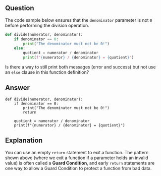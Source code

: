 ## Question

The code sample below ensures that the `denominator` parameter is not `0` before performing the division operation.

```python
def divide(numerator, denominator):
    if denominator == 0:
        print("The denominator must not be 0!")
    else:
        quotient = numerator / denominator
        print(f"{numerator} / {denominator} = {quotient}")


```

Is there a way to still print both messages (error and success) but not use an `else` clause in this function definition?

## Answer

```text
def divide(numerator, denominator):
    if denominator == 0:
        print("The denominator must not be 0!")
        return

    quotient = numerator / denominator
    print(f"{numerator} / {denominator} = {quotient}")

```

## Explanation

You can use an empty `return` statement to exit a function. The pattern shown above (where we exit a function if a parameter holds an invalid value) is often called a __Guard Condition__, and early `return` statements are one way to allow a Guard Condition to protect a function from bad data.

